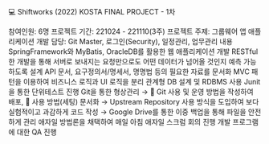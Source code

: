 💻 Shiftworks (2022)
KOSTA FINAL PROJECT - 1차

참여인원: 6명
프로젝트 기간: 221024 - 221110(3주)
프로젝트 주제: 그룹웨어 앱 애플리케이션 개발
담당: Git Master, 로그인(Security), 일정관리, 업무관리
내용
SpringFramework와 MyBatis, OracleDB를 활용한 웹 애플리케이션 개발
RESTful한 개발을 통해 서버로 보내지는 요청만으로도 어떤 데이터가 넘어올 것인지 예측 가능하도록 설계
API 문서, 요구정의서/명세서, 명명법 등의 필요한 자료를 문서화
MVC 패턴을 이용하여 비즈니스 로직과 UI 로직을 분리
관계형 DB 설계 및 RDBMS 사용
Junit을 통한 단위테스트 진행
Git을 통한 형상관리
→ 🔗 Git 사용 및 운영 방법을 작성하여 배포, 🔗 사용 방법(세팅) 문서화
→ Upstream Repository 사용 방식을 도입하여 보다 실험적이고 과감하게 코드 작성
→ Google Drive를 통한 이중 백업을 통해 파일을 안전하게 관리
애자일 방법론을 채택하여 매일 아침 애자일 스크럼 회의 진행
개발 프로그램에 대한 QA 진행
